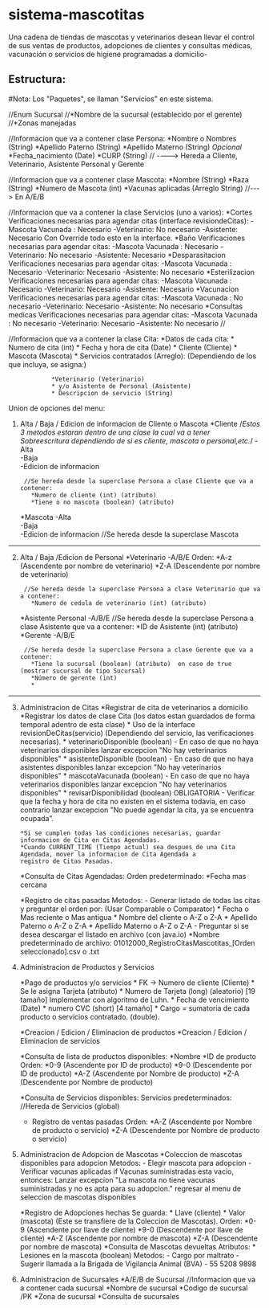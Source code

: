 # sistema-mascotitas
Una cadena de tiendas de mascotas y veterinarios desean llevar el control de sus ventas de  productos, adopciones de clientes y consultas médicas, vacunación o servicios de higiene  programadas a domicilio-

## Estructura:

#Nota: Los "Paquetes", se llaman "Servicios" en este sistema.

//Enum Sucursal
//*Nombre de la sucursal (establecido por el gerente)
//*Zonas manejadas

//Informacion que va a contener clase Persona:
*Nombre o Nombres (String)
*Apellido Paterno (String)
*Apellido Materno (String) *Opcional*
*Fecha_nacimiento (Date)
*CURP (String)
// ----> Hereda a Cliente, Veterinario, Asistente Personal y Gerente

//Informacion que va a contener clase Mascota:
*Nombre (String)
*Raza (String)
*Numero de Mascota (int)
*Vacunas aplicadas (Arreglo String)
//---> En A/E/B

//Informacion que va a contener la clase Servicios (uno a varios):
  *Cortes 
        Verificaciones necesarias para agendar citas (interface revisiondeCitas):
            -Mascota Vacunada : Necesario
            -Veterinario: No necesario
            -Asistente: Necesario
        Con Override todo esto en la interface.
  *Baño
        Verificaciones necesarias para agendar citas:
            -Mascota Vacunada : Necesario
            -Veterinario: No necesario
            -Asistente: Necesario
  *Desparasitacion
        Verificaciones necesarias para agendar citas:
            -Mascota Vacunada : Necesario
            -Veterinario: Necesario
            -Asistente: No necesario
  *Esterilizacion
        Verificaciones necesarias para agendar citas:
            -Mascota Vacunada : Necesario
            -Veterinario: Necesario
            -Asistente: Necesario
  *Vacunacion
        Verificaciones necesarias para agendar citas:
            -Mascota Vacunada : No necesario
            -Veterinario: Necesario
            -Asistente: No necesario
  *Consultas medicas
        Verificaciones necesarias para agendar citas:
            -Mascota Vacunada : No necesario
            -Veterinario: Necesario
            -Asistente: No necesario
//

//Informacion que va a contener la clase Cita:
    *Datos de cada cita:
            * Numero de cita (int)
            * Fecha y hora de cita (Date)
            * Cliente (Cliente)
            * Mascota (Mascota)
            * Servicios contratados (Arreglo):  (Dependiendo de los que incluya, se asigna:)

                *Veterinario (Veterinario)
                * y/o Asistente de Personal (Asistente)
                * Descripcion de servicio (String)
    

Union de opciones del menu:
1. Alta / Baja / Edicion de informacion de Cliente o Mascota
    *Cliente
           /*Estos 3 metodos estaran dentro de una clase
           la cual va a tener Sobreescritura dependiendo de
           si es cliente, mascota o personal,etc.*/
        -Alta               
        -Baja  
        -Edicion de informacion
        
        //Se hereda desde la superclase Persona a clase Cliente que va a contener:
          *Numero de cliente (int) (atributo)
          *Tiene o no mascota (boolean) (atributo)
    *Mascota
        -Alta  
        -Baja  
        -Edicion de informacion
        //Se hereda desde la superclase Mascota

------------------------------------
2. Alta / Baja /Edicion de Personal
    *Veterinario
        -A/B/E
        Orden:
            *A-z (Ascendente por nombre de veterinario)
            *Z-A (Descendente por nombre de veterinario)
        
        //Se hereda desde la superclase Persona a clase Veterinario que va a contener:
          *Numero de cedula de veterinario (int) (atributo)
         
    *Asistente Personal
        -A/B/E
        //Se hereda desde la superclase Persona a clase Asistente que va a contener:
            *ID de Asistente (int) (atributo)
    *Gerente
        -A/B/E
        
        //Se hereda desde la superclase Persona a clase Gerente que va a contener:
          *Tiene la sucursal (boolean) (atributo)  en caso de true (mostrar sucursal de tipo Sucursal)
          *Número de gerente (int)
          *

--------------------------
3. Administracion de Citas
    *Registrar de cita de veterinarios a domicilio
       *Registrar los datos de clase Cita (los datos estan guardados de forma temporal adentro de esta clase)
       * Uso de la interface revisionDeCitas(servicio) (Dependiendo del servicio, las verificaciones necesarias).
            * veterinarioDisponible (boolean)
                - En caso de que no haya veterinarios disponibles lanzar excepcion "No hay veterinarios disponibles"
            * asistenteDisponible (boolean)
                - En caso de que no haya asistentes disponibles lanzar excepcion "No hay veterinarios disponibles"
            * mascotaVacunada (boolean)
                - En caso de que no haya veterinarios disponibles lanzar excepcion "No hay veterinarios disponibles"
            * revisarDisponibilidad (boolean) OBLIGATORIA
                - Verificar que la fecha y hora de cita no existen en el sistema todavia,
                  en caso contrario lanzar excepcion "No puede agendar la cita, ya se
                  encuentra ocupada”.
                  
       *Si se cumplen todas las condiciones necesarias, guardar informacion de Cita en Citas Agendadas.
       *Cuando CURRENT_TIME (Tiempo actual) sea despues de una Cita Agendada, mover la informacion de Cita Agendada a  
       registro de Citas Pasadas.

    *Consulta de Citas Agendadas:
        Orden predeterminado:
            *Fecha mas cercana
      
    *Registro de citas pasadas
        Metodos:
        - Generar listado de todas las citas y preguntar el orden por: (Usar Comparable o Comparator)
            * Fecha
                o Mas reciente
                o Mas antigua
            * Nombre del cliente
                o A-Z
                o Z-A
            * Apellido Paterno
                o A-Z
                o Z-A
            * Apellido Materno
                o A-Z
                o Z-A
        - Preguntar si se desea descargar el listado en archivo (con java.io)
            *Nombre predeterminado de archivo: 01012000_RegistroCitasMascotitas_[Orden seleccionado].csv o .txt
            

5. Administracion de Productos y Servicios
   
    *Pago de productos y/o servicios
        * FK -> Numero de cliente (Cliente)
        * Se le asigna Tarjeta (atributo)
            * Numero de Tarjeta (long) (aleatorio) [19 tamaño] Implementar con algoritmo de Luhn.
            * Fecha de vencimiento (Date)
            * numero CVC (short) [4 tamaño]
            * Cargo = sumatoria de cada producto o servicios contratado. (double).
    
    *Creacion / Edicion / Eliminacion de productos
    *Creacion / Edicion / Eliminacion de servicios
    
    *Consulta de lista de productos disponibles:
        *Nombre
        *ID de producto
        Orden:
            *0-9 (Ascendente por ID de producto)
            *9-0 (Descendente por ID de producto)
            *A-Z (Ascendente por Nombre de producto)
            *Z-A (Descendente por Nombre de producto)
            
    *Consulta de Servicios disponibles:
        Servicios predeterminados:
            //Hereda de Servicios (global)
            
    * Registro de ventas pasadas
        Orden:
            *A-Z (Ascendente por Nombre de producto o servicio)
            *Z-A (Descendente por Nombre de producto o servicio)

6. Administracion de Adopcion de Mascotas
    *Coleccion de mascotas disponibles para adopcion
        Metodos:
        - Elegir mascota para adopcion
            - Verificar vacunas aplicadas
                if Vacunas suministradas esta vacio, entonces:
                Lanzar excepcion "La mascota no tiene vacunas suministradas y no es apta para su adopcion."
                regresar al menu de seleccion de mascotas disponibles
        
    *Registro de Adopciones hechas
        Se guarda:
        * Llave (cliente)
        * Valor (mascota) (Este se transfiere de la Coleccion de Mascotas).
        Orden:
            *0-9 (Ascendente por llave de cliente)
            *9-0 (Descendente por llave de cliente)
            *A-Z (Ascendente por nombre de mascota)
            *Z-A (Descendente por nombre de mascota)
    *Consulta de Mascotas devueltas
        Atributos:
        * Lesiones en la mascota (boolean)
            Metodos:
            - Cargo por maltrato
            - Sugerir llamada a la Brigada de Vigilancia Animal (BVA) - 55 5208 9898

7. Administracion de Sucursales
    *A/E/B de Sucursal
        //Informacion que va a contener cada sucursal
        *Nombre de sucursal
        *Codigo de sucursal /PK
        *Zona de sucursal
    *Consulta de sucursales
```
